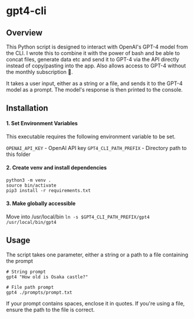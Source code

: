# gpt4-cli

## Overview

This Python script is designed to interact with OpenAI's GPT-4 model from the CLI. I wrote this to combine it with the power of bash and be able to concat files, generate data etc and send it to GPT-4 via the API directly instead of copy/pasting into the app. Also allows access to GPT-4 without the monthly subscription 🙂.

It takes a user input, either as a string or a file, and sends it to the GPT-4 model as a prompt. The model's response is then printed to the console.

## Installation

#### 1. Set Environment Variables

This executable requires the following environment variable to be set.

 `OPENAI_API_KEY` - OpenAI API key
 `GPT4_CLI_PATH_PREFIX` - Directory path to this folder

 #### 2. Create venv and install dependencies

```
python3 -m venv .
source bin/activate
pip3 install -r requirements.txt
```

 #### 3. Make globally accessible

Move into /usr/local/bin
 `ln -s $GPT4_CLI_PATH_PREFIX/gpt4 /usr/local/bin/gpt4`

## Usage

The script takes one parameter, either a string or a path to a file containing the prompt

```
# String prompt
gpt4 "How old is Osaka castle?"

# File path prompt
gpt4 ./prompts/prompt.txt
```

If your prompt contains spaces, enclose it in quotes. If you're using a file, ensure the path to the file is correct.